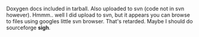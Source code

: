 Doxygen docs included in tarball. Also uploaded to svn (code not in svn however).
Hmmm.. well I did upload to svn, but it appears you can browse to files using googles little svn browser. That's retarded. Maybe I should do sourceforge **sigh**.